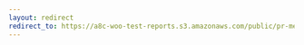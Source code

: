 ```yaml
---
layout: redirect
redirect_to: https://a8c-woo-test-reports.s3.amazonaws.com/public/pr-merge/38180/e2e/index.html
---
```

